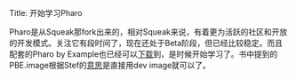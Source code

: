 Title: 开始学习Pharo

Pharo是从Squeak那fork出来的，相对Squeak来说，有着更为活跃的社区和开放的开发模式。关注它有段时间了，现在还处于Beta阶段，但已经比较稳定。而且配套的Pharo by Example也已经可以[下载][1]到，是时候开始学习了。书中提到的PBE.image根据Stef的[意思][2]是直接用dev image就可以了。 

   [1]: http://pharo-project.org/PharoByExample
   [2]: http://lists.gforge.inria.fr/pipermail/pharo-project/2009-September/014004.html

